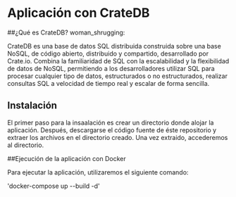 # Aplicación con CrateDB

##¿Qué es CrateDB? woman_shrugging:

CrateDB es una base de datos SQL distribuida construida sobre una 
base NoSQL, de código abierto, distribuido y compartido, desarrollado
por Crate.io. Combina la familiaridad de SQL con la escalabilidad y la
flexibilidad de datos de NoSQL, permitiendo a los desarrolladores 
utilizar SQL para procesar cualquier tipo de datos, estructurados o 
no estructurados, realizar consultas SQL a velocidad de tiempo real 
y escalar de forma sencilla. 

## Instalación

El primer paso para la insaalación es crear un directorio donde alojar la
aplicación. Después, descargarse el código fuente de éste repositorio y extraer
los archivos en el directorio creado. Una vez extraido, accederemos al directorio.


##Ejecución de la aplicación con Docker

Para ejecutar la aplicación, utilizaremos el siguiente comando:

'docker-compose up --build -d'



